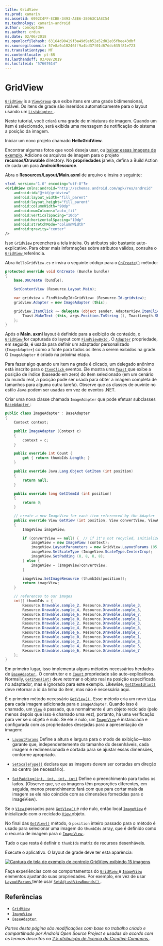 ```yaml
---
title: GridView
ms.prod: xamarin
ms.assetid: 6992C4FF-ECBB-3493-AEE6-3E063C1A8C54
ms.technology: xamarin-android
author: conceptdev
ms.author: crdun
ms.date: 02/06/2018
ms.openlocfilehash: 63164d90419f3a49d9eb52a52d02e05fbee43dbf
ms.sourcegitcommit: 57e8a0a10246ff9a4bd37f01d67ddc635f81e723
ms.translationtype: MT
ms.contentlocale: pt-BR
ms.lasthandoff: 03/08/2019
ms.locfileid: "57667614"
---
```

# <a name="gridview"></a>GridView

[`GridView`](https://developer.xamarin.com/api/type/Android.Widget.GridView/) is a [`ViewGroup`](https://developer.xamarin.com/api/type/Android.Views.ViewGroup/)
que exibe itens em uma grade bidimensional, rolável. Os itens de grade são inseridos automaticamente para o layout usando um [ `ListAdapter` ](https://developer.xamarin.com/api/property/Android.App.ListActivity.ListAdapter/).

Neste tutorial, você criará uma grade de miniaturas de imagem. Quando um item é selecionado, será exibida uma mensagem de notificação do sistema a posição da imagem.

Iniciar um novo projeto chamado **HelloGridView**.

Encontrar algumas fotos que você deseja usar, ou [baixar essas imagens de exemplo](https://developer.android.com/shareables/sample_images.zip). Adicione os arquivos de imagem para o projeto **recursos/Drawable** directory. No **propriedades** janela, defina a Build Action de cada um para **AndroidResource**.

Abra o **Resources/Layout/Main.axml** de arquivo e insira o seguinte:

```xml
<?xml version="1.0" encoding="utf-8"?>
<GridView xmlns:android="http://schemas.android.com/apk/res/android"
    android:id="@+id/gridview"
    android:layout_width="fill_parent"
    android:layout_height="fill_parent"
    android:columnWidth="90dp"
    android:numColumns="auto_fit"
    android:verticalSpacing="10dp"
    android:horizontalSpacing="10dp"
    android:stretchMode="columnWidth"
    android:gravity="center"
/>
```

Isso [ `GridView` ](https://developer.xamarin.com/api/type/Android.Widget.GridView/) preencherá a tela inteira. Os atributos são bastante auto-explicativo. Para obter mais informações sobre atributos válidos, consulte o [ `GridView` ](https://developer.xamarin.com/api/type/Android.Widget.GridView/) referência.

Abra `HelloGridView.cs` e insira o seguinte código para o [`OnCreate()`](https://developer.xamarin.com/api/member/Android.App.Activity.OnCreate/p/Android.OS.Bundle/)
método:

```csharp
protected override void OnCreate (Bundle bundle)
{
    base.OnCreate (bundle);

    SetContentView (Resource.Layout.Main);

    var gridview = FindViewById<GridView> (Resource.Id.gridview);
    gridview.Adapter = new ImageAdapter (this);

    gridview.ItemClick += delegate (object sender, AdapterView.ItemClickEventArgs args) {
        Toast.MakeText (this, args.Position.ToString (), ToastLength.Short).Show ();
    };
}
```

Após o **Main. axml** layout é definido para a exibição de conteúdo, o [ `GridView` ](https://developer.xamarin.com/api/type/Android.Widget.GridView/) for capturada do layout com [ `FindViewById` ](https://developer.xamarin.com/api/member/Android.App.Activity.FindViewById/). O [`Adapter`](https://developer.xamarin.com/api/property/Android.Widget.AdapterView.RawAdapter/)
propriedade, em seguida, é usada para definir um adaptador personalizado (`ImageAdapter`) como a fonte para todos os itens a serem exibidos na grade. O `ImageAdapter` é criado na próxima etapa.

Para fazer algo quando um item na grade é clicado, um delegado anônimo está inscrito para o [ `ItemClick` ](https://developer.xamarin.com/api/event/Android.Widget.AdapterView.ItemClick/) eventos.
Ele mostra uma [ `Toast` ](https://developer.xamarin.com/api/type/Android.Widget.Toast/) que exibe a posição de índice (baseado em zero) do item selecionado (em um cenário do mundo real, a posição pode ser usada para obter a imagem completa de tamanhos para alguma outra tarefa). Observe que as classes de ouvinte no estilo Java podem ser usadas em vez de eventos .NET.

Criar uma nova classe chamada `ImageAdapter` que pode efetuar subclasses [ `BaseAdapter` ](https://developer.xamarin.com/api/type/Android.Widget.BaseAdapter/):

```csharp
public class ImageAdapter : BaseAdapter
{
    Context context;

    public ImageAdapter (Context c)
    {
        context = c;
    }

    public override int Count {
        get { return thumbIds.Length; }
    }

    public override Java.Lang.Object GetItem (int position)
    {
        return null;
    }

    public override long GetItemId (int position)
    {
        return 0;
    }

    // create a new ImageView for each item referenced by the Adapter
    public override View GetView (int position, View convertView, ViewGroup parent)
    {
        ImageView imageView;

        if (convertView == null) {  // if it's not recycled, initialize some attributes
            imageView = new ImageView (context);
            imageView.LayoutParameters = new GridView.LayoutParams (85, 85);
            imageView.SetScaleType (ImageView.ScaleType.CenterCrop);
            imageView.SetPadding (8, 8, 8, 8);
        } else {
            imageView = (ImageView)convertView;
        }

        imageView.SetImageResource (thumbIds[position]);
        return imageView;
    }

    // references to our images
    int[] thumbIds = {
        Resource.Drawable.sample_2, Resource.Drawable.sample_3,
        Resource.Drawable.sample_4, Resource.Drawable.sample_5,
        Resource.Drawable.sample_6, Resource.Drawable.sample_7,
        Resource.Drawable.sample_0, Resource.Drawable.sample_1,
        Resource.Drawable.sample_2, Resource.Drawable.sample_3,
        Resource.Drawable.sample_4, Resource.Drawable.sample_5,
        Resource.Drawable.sample_6, Resource.Drawable.sample_7,
        Resource.Drawable.sample_0, Resource.Drawable.sample_1,
        Resource.Drawable.sample_2, Resource.Drawable.sample_3,
        Resource.Drawable.sample_4, Resource.Drawable.sample_5,
        Resource.Drawable.sample_6, Resource.Drawable.sample_7
    };
}
```

Em primeiro lugar, isso implementa alguns métodos necessários herdados de [ `BaseAdapter` ](https://developer.xamarin.com/api/type/Android.Widget.BaseAdapter/). O construtor e o [ `Count` ](https://developer.xamarin.com/api/property/Android.Widget.BaseAdapter.Count/) propriedade são auto-explicativos. Normally, [`GetItem(int)`](https://developer.xamarin.com/api/member/Android.Widget.BaseAdapter.GetItem/)
deve retornar o objeto real na posição especificada no adaptador, mas é ignorado para este exemplo. Likewise, [`GetItemId(int)`](https://developer.xamarin.com/api/member/Android.Widget.BaseAdapter.GetItemId/)
deve retornar a id da linha do item, mas não é necessária aqui.

É o primeiro método necessário [ `GetView()` ](https://developer.xamarin.com/api/member/Android.Widget.BaseAdapter.GetView/).
Esse método cria um novo [`View`](https://developer.xamarin.com/api/type/Android.Views.View/)
para cada imagem adicionada para o `ImageAdapter`. Quando isso é chamado, um [`View`](https://developer.xamarin.com/api/type/Android.Views.View/)
é passado, que normalmente é um objeto reciclado (pelo menos depois que isso é chamado uma vez), portanto, há uma verificação para ver se o objeto é nulo. Se ele *é* nulo, um [`ImageView`](https://developer.xamarin.com/api/type/Android.Widget.ImageView/)
é instanciada e configurada com as propriedades desejadas para a apresentação de imagem:

- [`LayoutParams`](https://developer.xamarin.com/api/property/Android.Views.View.LayoutParameters/) Define a altura e largura para o modo de exibição&mdash;Isso garante que, independentemente do tamanho do desenháveis, cada imagem é redimensionada e cortada para se ajustar essas dimensões, conforme apropriado.

- [`SetScaleType()`](https://developer.xamarin.com/api/member/Android.Widget.ImageView.SetScaleType/) declara que as imagens devem ser cortadas em direção ao centro (se necessário).

- [`SetPadding(int, int, int, int)`](https://developer.xamarin.com/api/member/Android.Views.View.SetPadding/) Define o preenchimento para todos os lados. (Observe que, se as imagens têm proporções diferentes, em seguida, menos preenchimento fará com que para cortar mais da imagem se ele não coincide com as dimensões fornecidas para o ImageView).

Se o [ `View` ](https://developer.xamarin.com/api/type/Android.Views.View/) passados para [ `GetView()` ](https://developer.xamarin.com/api/member/Android.Widget.BaseAdapter.GetView/) é *não* nulo, então local [`ImageView`](https://developer.xamarin.com/api/type/Android.Widget.ImageView/)
é inicializado com o reciclado [ `View` ](https://developer.xamarin.com/api/type/Android.Views.View/) objeto.

No final das [`GetView()`](https://developer.xamarin.com/api/member/Android.Widget.BaseAdapter.GetView/)
método, o `position` inteiro passado para o método é usado para selecionar uma imagem do `thumbIds` array, que é definido como o recurso de imagem para o [ `ImageView` ](https://developer.xamarin.com/api/type/Android.Widget.ImageView/).

Tudo o que resta é definir o `thumbIds` matriz de recursos desenháveis.

Execute o aplicativo. O layout de grade deve ter esta aparência:

[![Captura de tela de exemplo de controle GridView exibindo 15 imagens](grid-view-images/helloviews4.png)](grid-view-images/helloviews4.png#lightbox)

Faça experiências com os comportamentos do [ `GridView` ](https://developer.xamarin.com/api/type/Android.Widget.GridView/) e [`ImageView`](https://developer.xamarin.com/api/type/Android.Widget.ImageView/)
elementos ajustando suas propriedades. Por exemplo, em vez de usar [ `LayoutParams` ](https://developer.xamarin.com/api/property/Android.Views.View.LayoutParameters/) tente usar [ `SetAdjustViewBounds()` ](https://developer.xamarin.com/api/member/Android.Widget.ImageView.SetAdjustViewBounds/).


## <a name="references"></a>Referências

-   [`GridView`](https://developer.xamarin.com/api/type/Android.Widget.GridView/) 
-   [`ImageView`](https://developer.xamarin.com/api/type/Android.Widget.ImageView/)
-   [`BaseAdapter`](https://developer.xamarin.com/api/type/Android.Widget.BaseAdapter/).

*Partes desta página são modificações com base no trabalho criado e compartilhado por Android Open Source Project e usadas de acordo com os termos descritos na*
[*2.5 atribuição de licença da Creative Commons* ](http://creativecommons.org/licenses/by/2.5/).
